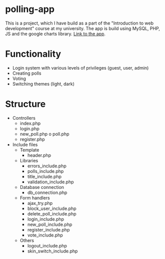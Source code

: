 # polling-app
This is a project, which I have build as a part of the "Introduction to web development" course at my university. The app is build using MySQL, PHP, JS and the google charts library. [Link to the app](http://premekbelka.com/polls).

# Functionality
- Login system with various levels of privileges (guest, user, admin)
- Creating polls
- Voting
- Switching themes (light, dark)

# Structure
- Controllers
  - index.php
  - login.php
  - new_poll.php o poll.php
  - register.php
- Include files
  - Template
    - header.php
  - Libraries
    - errors_include.php
    - polls_include.php
    - title_include.php
    - validation_include.php
  - Database connection
    - db_connection.php
  - Form handlers 
    - ajax_try.php
    - block_user_include.php
    - delete_poll_include.php
    - login_include.php
    - new_poll_include.php
    - register_include.php
    - vote_include.php
  - Others
    - logout_include.php
    - skin_switch_include.php
